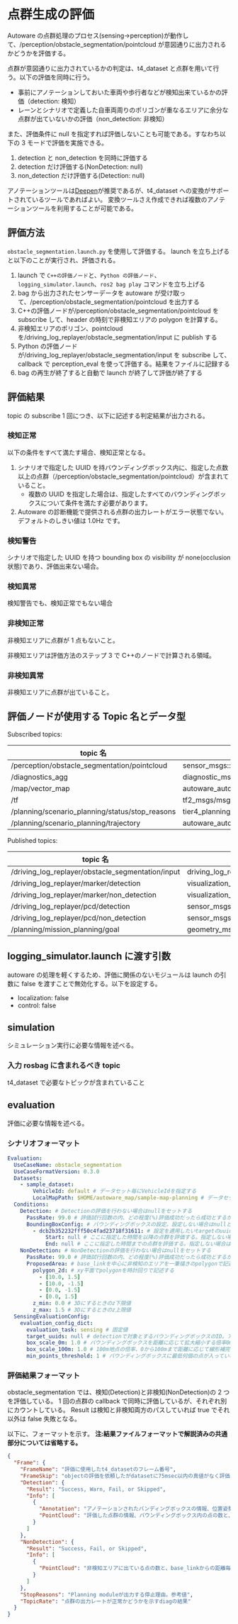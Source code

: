 # 点群生成の評価

Autoware の点群処理のプロセス(sensing→perception)が動作して、/perception/obstacle_segmentation/pointcloud が意図通りに出力されるかどうかを評価する。

点群が意図通りに出力されているかの判定は、t4_dataset と点群を用いて行う。以下の評価を同時に行う。

- 事前にアノテーションしておいた車両や歩行者などが検知出来ているかの評価（detection: 検知）
- レーンとシナリオで定義した自車両周りのポリゴンが重なるエリアに余分な点群が出ていないかの評価（non_detection: 非検知）

また、評価条件に null を指定すれば評価しないことも可能である。すなわち以下の 3 モードで評価を実施できる。

1. detection と non_detection を同時に評価する
2. detection だけ評価する(NonDetection: null)
3. non_detection だけ評価する(Detection: null)

アノテーションツールは[Deepen](https://www.deepen.ai/)が推奨であるが、t4_dataset への変換がサポートされているツールであればよい。
変換ツールさえ作成できれば複数のアノテーションツールを利用することが可能である。

## 評価方法

`obstacle_segmentation.launch.py` を使用して評価する。
launch を立ち上げると以下のことが実行され、評価される。

1. launch で `C++の評価ノード`と、`Python の評価ノード`、`logging_simulator.launch`、`ros2 bag play` コマンドを立ち上げる
2. bag から出力されたセンサーデータを autoware が受け取って、/perception/obstacle_segmentation/pointcloud を出力する
3. C++の評価ノードが/perception/obstacle_segmentation/pointcloud を subscribe して、header の時刻で非検知エリアの polygon を計算する。
4. 非検知エリアのポリゴン、pointcloud を/driving_log_replayer/obstacle_segmentation/input に publish する
5. Python の評価ノードが/driving_log_replayer/obstacle_segmentation/input を subscribe して、callback で perception_eval を使って評価する。結果をファイルに記録する
6. bag の再生が終了すると自動で launch が終了して評価が終了する

## 評価結果

topic の subscribe 1 回につき、以下に記述する判定結果が出力される。

### 検知正常

以下の条件をすべて満たす場合、検知正常となる。

1. シナリオで指定した UUID を持バウンディングボックス内に、指定した点数以上の点群（/perception/obstacle_segmentation/pointcloud）が含まれていること。
   - 複数の UUID を指定した場合は、指定したすべてのバウンディングボックスについて条件を満たす必要があります。
2. Autoware の診断機能で提供される点群の出力レートがエラー状態でない。デフォルトのしきい値は 1.0Hz です。

### 検知警告

シナリオで指定した UUID を持つ bounding box の visibility が none(occlusion 状態)であり、評価出来ない場合。

### 検知異常

検知警告でも、検知正常でもない場合

### 非検知正常

非検知エリアに点群が 1 点もないこと。

非検知エリアは評価方法のステップ 3 で C++のノードで計算される領域。

### 非検知異常

非検知エリアに点群が出ていること。

## 評価ノードが使用する Topic 名とデータ型

Subscribed topics:

| topic 名                                        | データ型                                     |
| ----------------------------------------------- | -------------------------------------------- |
| /perception/obstacle_segmentation/pointcloud    | sensor_msgs::msg::PointCloud2                |
| /diagnostics_agg                                | diagnostic_msgs::msg::DiagnosticArray        |
| /map/vector_map                                 | autoware_auto_mapping_msgs::msg::HADMapBin   |
| /tf                                             | tf2_msgs/msg/TFMessage                       |
| /planning/scenario_planning/status/stop_reasons | tier4_planning_msgs::msg::StopReasonArray    |
| /planning/scenario_planning/trajectory          | autoware_auto_planning_msgs::msg::Trajectory |

Published topics:

| topic 名                                          | データ型                                                 |
| ------------------------------------------------- | -------------------------------------------------------- |
| /driving_log_replayer/obstacle_segmentation/input | driving_log_replayer_msgs::msg:ObstacleSegmentationInput |
| /driving_log_replayer/marker/detection            | visualization_msgs::msg::MarkerArray                     |
| /driving_log_replayer/marker/non_detection        | visualization_msgs::msg::MarkerArray                     |
| /driving_log_replayer/pcd/detection               | sensor_msgs::msg::PointCloud2                            |
| /driving_log_replayer/pcd/non_detection           | sensor_msgs::msg::PointCloud2                            |
| /planning/mission_planning/goal                   | geometry_msgs::msg::PoseStamped                          |

## logging_simulator.launch に渡す引数

autoware の処理を軽くするため、評価に関係のないモジュールは launch の引数に false を渡すことで無効化する。以下を設定する。

- localization: false
- control: false

## simulation

シミュレーション実行に必要な情報を述べる。

### 入力 rosbag に含まれるべき topic

t4_dataset で必要なトピックが含まれていること

## evaluation

評価に必要な情報を述べる。

### シナリオフォーマット

```yaml
Evaluation:
  UseCaseName: obstacle_segmentation
  UseCaseFormatVersion: 0.3.0
  Datasets:
    - sample_dataset:
        VehicleId: default # データセット毎にVehicleIdを指定する
        LocalMapPath: $HOME/autoware_map/sample-map-planning # データセット毎にLocalMapPathを指定する
  Conditions:
    Detection: # Detectionの評価を行わない場合はnullをセットする
      PassRate: 99.0 # 評価試行回数の内、どの程度(%)評価成功だったら成功とするか
      BoundingBoxConfig: # バウンディングボックスの設定。設定しない場合はnullと記載する。このキーを記述するとSensingEvaluationConfigのtarget_uuidsが上書きされる。
        - dcb2b352232fff50c4fad23718f31611: # 設定を適用したいtargetのuuidを指定する。
            Start: null # ここに指定した時間を以降の点群を評価する。指定しない場合はnullと記載する。nullの場合は0.0を指定したのと同等になる
            End: null # ここに指定した時間までの点群を評価する。指定しない場合はnullと記載する。nullの場合はsys.float_info.maxを指定したのと同等になる
    NonDetection: # NonDetectionの評価を行わない場合はnullをセットする
      PassRate: 99.0 # 評価試行回数の内、どの程度(%)評価成功だったら成功とするか
      ProposedArea: # base_linkを中心に非検知のエリアを一筆描きのpolygonで記述する。時計周りに記述する
        polygon_2d: # xy平面でpolygonを時計回りで記述する
          - [10.0, 1.5]
          - [10.0, -1.5]
          - [0.0, -1.5]
          - [0.0, 1.5]
        z_min: 0.0 # 3Dにするときのz下限値
        z_max: 1.5 # 3Dにするときのz上限値
  SensingEvaluationConfig:
    evaluation_config_dict:
      evaluation_task: sensing # 固定値
      target_uuids: null # detectionで対象とするバウンディングボックスのID。アノテーションされているすべてのbounding boxを対象としたい場合はnullを設定する
      box_scale_0m: 1.0 # バウンディングボックスを距離に応じて拡大縮小する倍率0m地点
      box_scale_100m: 1.0 # 100m地点の倍率、0から100mまで距離に応じて線形補完で倍率が決定する
      min_points_threshold: 1 # バウンディングボックスに最低何個の点が入っていればDetectionを成功とするかのしきい値
```

### 評価結果フォーマット

obstacle_segmentation では、検知(Detection)と非検知(NonDetection)の 2 つを評価している。
1 回の点群の callback で同時に評価しているが、それぞれ別にカウントしている。
Result は検知と非検知両方のパスしていれば true でそれ以外は false 失敗となる。

以下に、フォーマットを示す。
**注:結果ファイルフォーマットで解説済みの共通部分については省略する。**

```json
{
  "Frame": {
    "FrameName": "評価に使用したt4_datasetのフレーム番号",
    "FrameSkip": "objectの評価を依頼したがdatasetに75msec以内の真値がなく評価を飛ばされた回数",
    "Detection": {
      "Result": "Success, Warn, Fail, or Skipped",
      "Info": [
        {
          "Annotation": "アノテーションされたバンディングボックスの情報、位置姿勢、ID",
          "PointCloud": "評価した点群の情報、バウンディングボックス内の点の数と、base_linkからの最近傍の点の位置"
        }
      ]
    },
    "NonDetection": {
      "Result": "Success, Fail, or Skipped",
      "Info": [
        {
          "PointCloud": "非検知エリアに出ている点の数と、base_linkからの距離毎の分布"
        }
      ]
    },
    "StopReasons": "Planning moduleが出力する停止理由。参考値",
    "TopicRate": "点群の出力レートが正常かどうかを示すdiagの結果"
  }
}
```
